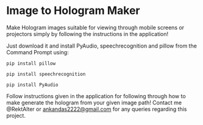 # Image to Hologram Maker

Make Hologram images suitable for viewing through mobile screens or projectors simply by following the instructions in the application!

Just download it and install PyAudio, speechrecognition and pillow from the Command Prompt using:

    pip install pillow

    pip install speechrecognition

    pip install PyAudio

Follow instructions given in the application for following through how to make generate the hologram from your given image path!
Contact me @RektAlter or ankandas2222@gmail.com for any queries regarding this project.
